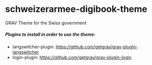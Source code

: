 # schweizerarmee-digibook-theme
GRAV Theme for the Swiss government

##### Plugins to install in order to use the theme:
- langswitcher-plugin: https://github.com/getgrav/grav-plugin-langswitcher
- login-plugin: https://github.com/getgrav/grav-plugin-login
